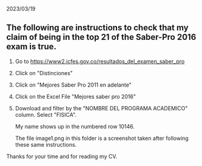 2023/03/19

## The following are instructions to check that my claim of being in the top 21 of the Saber-Pro 2016 exam is true.

1. Go to https://www2.icfes.gov.co/resultados_del_examen_saber_pro

2. Click on "Distinciones"

3. Click on "Mejores Saber Pro 2011 en adelante"

4. Click on the Excel File "Mejores saber pro 2016"

5. Download and filter by the "NOMBRE DEL PROGRAMA ACADEMICO" column. Select "FISICA".

    My name shows up in the numbered row 10146.

    The file image1.png in this folder is a screenshot taken after following these same instructions.

Thanks for your time and for reading my CV.
